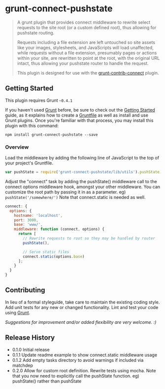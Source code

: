 # grunt-connect-pushstate

> A grunt plugin that provides connect middleware to rewrite select requests to the site root (or a custom defined root), thus allowing for pushstate routing.
>
> Requests including a file extension are left untouched so site assets like your images, stylesheets, and JavaScripts will load unaffected, while requests without a file extension, presumably pages or actions within your site, are rewritten to point at the root, with the original URL intact, thus allowing your pushstate router to handle the request.
> 
> This plugin is designed for use with the [grunt-contrib-connect](https://github.com/gruntjs/grunt-contrib-connect) plugin.

## Getting Started
This plugin requires Grunt `~0.4.1`

If you haven't used [Grunt](http://gruntjs.com/) before, be sure to check out the [Getting Started](http://gruntjs.com/getting-started) guide, as it explains how to create a [Gruntfile](http://gruntjs.com/sample-gruntfile) as well as install and use Grunt plugins. Once you're familiar with that process, you may install this plugin with this command:

```shell
npm install grunt-connect-pushstate --save
```

### Overview

Load the middleware by adding the following line of JavaScript to the top of your project's Gruntfile.

```js
var pushState = require('grunt-connect-pushstate/lib/utils').pushState;
```

Adjust the "connect" task by adding the pushState() middleware call to the connect options middleware hook, amongst your other middleware. You can customize the root path by passing it in as a parameter.  eg) `pushState('/somewhere/')`  Note that connect.static is needed as well.

```js
connect: {
  options: {
    hostname: 'localhost',
    port: 3000,
    base: 'www/',
    middleware: function (connect, options) {
      return [
        // Rewrite requests to root so they may be handled by router
        pushState(),

        // Serve static files
        connect.static(options.base)
      ];
    }
  }
}
```

## Contributing
In lieu of a formal styleguide, take care to maintain the existing coding style. Add unit tests for any new or changed functionality. Lint and test your code using [Grunt](http://gruntjs.com/).

*Suggestions for improvement and/or added flexibility are very welcome. :)*

## Release History
- 0.1.0 Initial release
- 0.1.1 Update readme example to show connect.static middleware usage
- 0.1.2 Add empty tasks directory to avoid warnings if included via matchdep
- 0.2.0 Allow for custom root definition.  Rewrite tests using mocha.
  Note that you now need to explicitly call the pushState function. eg) pushState() rather than pushState
